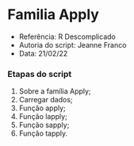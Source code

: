 # Familia Apply

- Referência: R Descomplicado 
- Autoria do script: Jeanne Franco 
- Data: 21/02/22 

### Etapas do script

1. Sobre a família Apply;
2. Carregar dados;
3. Função apply;
4. Função lapply;
5. Função sapply;
6. Função tapply.
